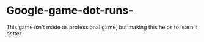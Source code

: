 # Google-game-dot-runs-
This game isn't made as professional game, but making this helps to learn it better
